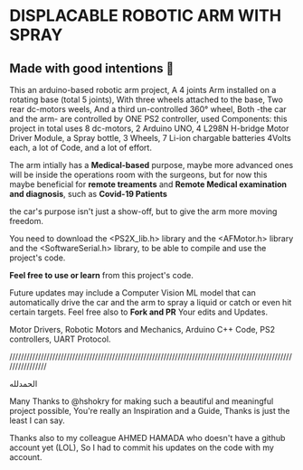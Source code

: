 # DISPLACABLE ROBOTIC ARM WITH SPRAY
## Made with good intentions :gift_heart:

This an arduino-based robotic arm project, A 4 joints Arm installed on a rotating base (total 5 joints), With three wheels attached to the base, Two rear dc-motors weels, And a third un-controlled 360° wheel, Both -the car and the arm- are controlled by ONE PS2 controller, used Components: this project in total uses 8 dc-motors, 2 Arduino UNO, 4 L298N H-bridge Motor Driver Module, a Spray bottle, 3 Wheels, 7 Li-ion chargable batteries 4Volts each, a lot of Code, and a lot of effort.

The arm intially has a **Medical-based** purpose, maybe more advanced ones will be inside the operations room with the surgeons, but for now this maybe beneficial for **remote treaments** and **Remote Medical examination and diagnosis**, such as **Covid-19 Patients**

the car's purpose isn't just a show-off, but to give the arm more moving freedom.

You need to download the <PS2X\_lib.h> library and the <AFMotor.h> library and the <SoftwareSerial.h> library, to be able to compile and use the project's code.

**Feel free to use or learn** from this project's code.


Future updates may include a Computer Vision ML model that can automatically drive the car and the arm to spray a liquid or catch or even hit certain targets. Feel free also to **Fork and PR** Your edits and Updates.

Motor Drivers, Robotic Motors and Mechanics, Arduino C++ Code, PS2 controllers, UART Protocol.

////////////////////////////////////////////////////////////////////////////////////////////////////////////////



الحمدلله

Many Thanks to @hshokry for making such a beautiful and meaningful project possible, You're really an Inspiration and a Guide, Thanks is just the least I can say.

Thanks also to my colleague AHMED HAMADA who doesn't have a github account yet (LOL), So I had to commit his updates on the code with my account.
